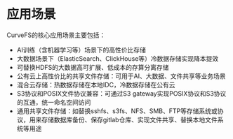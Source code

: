 
# 应用场景
CurveFS的核心应用场景主要包括：
- AI训练（含机器学习等）场景下的高性价比存储
- 大数据场景下（ElasticSearch、ClickHouse等）冷数据存储实现降本提效
- 可替换HDFS的大数据高可扩展、低成本的存算分离存储
- 公有云上高性价比的共享文件存储：可用于AI、大数据、文件共享等业务场景
- 混合云存储：热数据存储在本地IDC，冷数据存储在公有云
- S3协议和POSIX文件协议兼容：可通过S3 gateway实现POSIX协议和S3协议的互通，统一命名空间访问
- 通用共享文件存储：如替换sshfs、s3fs、NFS、SMB、FTP等存储系统或协议，用来存储数据库备份、保存gitlab仓库、实现文件共享、替换本地文件系统等用途


